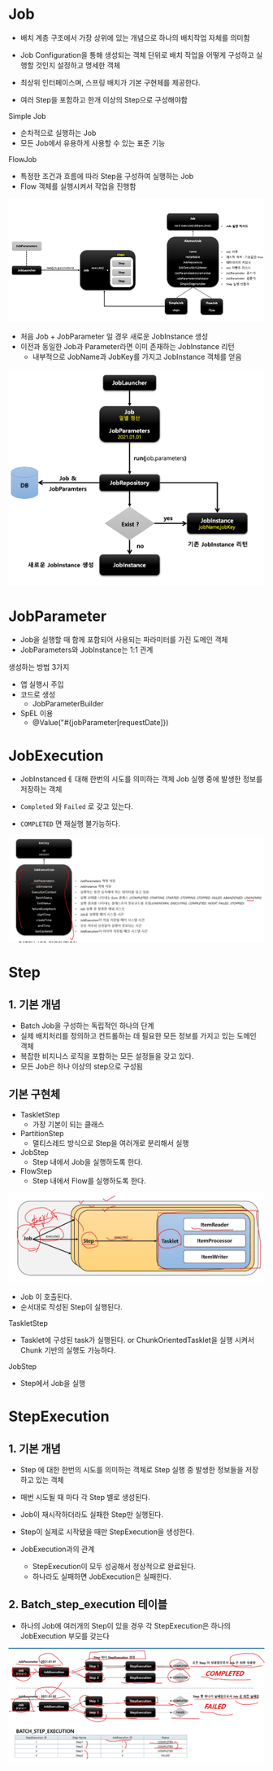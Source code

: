 # Job

- 배치 계층 구조에서 가장 상위에 있는 개념으로 하나의 배치작업 자체를 의미함
- Job Configuration을 통해 생성되는 객체 단위로 배치 작업을 어떻게 구성하고 실행할 것인지 설정하고 명세한 객체
- 최상위 인터페이스며, 스프링 배치가 기본 구현체를 제공한다.

- 여러 Step을 포함하고 한개 이상의 Step으로 구성해야함



Simple Job

- 순차적으로 실행하는 Job
- 모든 Job에서 유용하게 사용할 수 있는 표준 기능

FlowJob

- 특정한 조건과 흐름에 따라 Step을 구성하여 실행하는 Job
- Flow 객체를 실행시켜서 작업을 진행함



![image-20230313144154528](images/image-20230313144154528.png)



- 처음 Job + JobParameter 일 경우 새로운 JobInstance 생성
- 이전과 동일한 Job과 Parameter라면 이미 존재하는 JobInstance 리턴
  - 내부적으로 JobName과 JobKey를 가지고 JobInstance 객체를 얻음



![image-20230313150033313](images/image-20230313150033313.png)



# JobParameter

- Job을 실행할 때 함께 포함되어 사용되는 파라미터를 가진 도메인 객체
- JobParameters와 JobInstance는 1:1 관계



생성하는 방법 3가지

- 앱 실행시 주입
- 코드로 생성
  - JobParameterBuilder
- SpEL 이용
  - @Value("#{jobParameter[requestDate]})



# JobExecution

- JobInstancedㅔ 대해 한번의 시도를 의미하는 객체 Job 실행 중에 발생한 정보를 저장하는 객체

- `Completed` 와 `Failed` 로 갖고 있는다.
- `COMPLETED` 면 재실행 불가능하다.

![image-20230317165110111](images/image-20230317165110111.png)





# Step

## 1. 기본 개념

- Batch Job을 구성하는 독립적인 하나의 단계
- 실제 배치처리를 정의하고 컨트롤하는 데 필요한 모든 정보를 가지고 있는 도메인 객체
- 복잡한 비지니스 로직을 포함하는 모든 설정들을 갖고 있다.
- 모든 Job은 하나 이상의 step으로 구성됨



## 기본 구현체

- TaskletStep
  - 가장 기본이 되는 클래스
- PartitionStep
  - 멀티스레드 방식으로 Step을 여러개로 분리해서 실행
- JobStep
  - Step 내에서 Job을 실행하도록 한다.
- FlowStep
  - Step 내에서 Flow를 실행하도록 한다.



![image-20230330143039260](images/image-20230330143039260.png)

- Job 이 호출된다.
- 순서대로 작성된 Step이 실행된다.



TaskletStep

- Tasklet에 구성된 task가 실행된다. or ChunkOrientedTasklet을 실행 시켜서 Chunk 기반의 실행도 가능하다.

JobStep

- Step에서 Job을 실행



# StepExecution

## 1. 기본 개념

- Step 에 대한 한번의 시도를 의미하는 객체로 Step 실행 중 발생한 정보들을 저장하고 있는 객체
- 매번 시도될 때 마다 각 Step 별로 생성된다.
- Job이 재시작하더라도 실패한 Step만 실행된다.
- Step이 실제로 시작됐을 때만 StepExecution을 생성한다.

- JobExecution과의 관계

  - StepExecution이 모두 성공해서 정상적으로 완료된다.
  - 하나라도 실패하면 JobExecution은 실패한다.

  

## 2. Batch_step_execution 테이블

- 하나의 Job에 여러개의 Step이 있을 경우 각 StepExecution은 하나의 JobExecution 부모를 갖는다



![image-20230330180050531](images/image-20230330180050531.png)